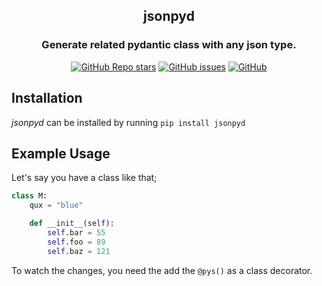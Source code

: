 <div align="center">
  <h2>jsonpyd</h2>
  <h3>Generate related pydantic class with any json type.</h3>
  <a href="https://github.com/sinantan/jsonpyd/stargazers"><img alt="GitHub Repo stars" src="https://img.shields.io/github/stars/sinantan/jsonpyd"></a>
  <a href="https://github.com/sinantan/jsonpyd/issues"><img alt="GitHub issues" src="https://img.shields.io/github/issues/sinantan/jsonpyd"></a>
  <a href="https://github.com/sinantan/jsonpyd/blob/main/LICENSE"><img alt="GitHub" src="https://img.shields.io/github/license/sinantan/jsonpyd"></a>
</div>

## Installation

_jsonpyd_ can be installed by running `pip install jsonpyd`

## Example Usage

Let's say you have a class like that;

```python
class M:
    qux = "blue"

    def __init__(self):
        self.bar = 55
        self.foo = 89
        self.baz = 121
```

To watch the changes, you need the add the `@pys()` as a class decorator.
